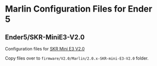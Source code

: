 # Marlin Configuration Files for Ender 5

## Ender5/SKR-MiniE3-V2.0

Configuration files for [SKR Mini E3 V2.0](https://github.com/bigtreetech/BIGTREETECH-SKR-mini-E3)

Copy files over to `firmware/V2.0/Marlin/2.0.x-SKR-mini-E3-V2.0` folder.


